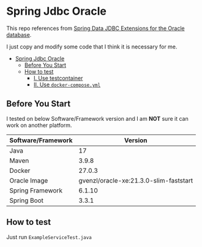 # Spring Jdbc Oracle

This repo references from [Spring Data JDBC Extensions for the Oracle database](https://github.com/spring-attic/spring-data-jdbc-ext).

I just copy and modify some code that I think it is necessary for me.

- [Spring Jdbc Oracle](#spring-jdbc-oracle)
  - [Before You Start](#before-you-start)
  - [How to test](#how-to-test)
    - [I. Use testcontainer](#i-use-testcontainer)
    - [II. Use `docker-compose.yml`](#ii-use-docker-composeyml)

## Before You Start

I tested on below Software/Framework version and I am **NOT** sure it can work on another platform.

| **Software/Framework** | **Version**                            |
|------------------------|----------------------------------------|
| Java                   | 17                                     |
| Maven                  | 3.9.8                                  |
| Docker                 | 27.0.3                                 |
| Oracle Image           | gvenzl/oracle-xe:21.3.0-slim-faststart |
| Spring Framework       | 6.1.10                                 |
| Spring Boot            | 3.3.1                                  |

## How to test

Just run `ExampleServiceTest.java`